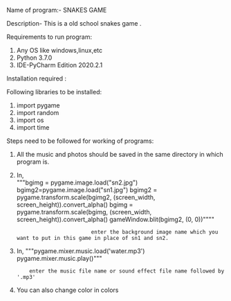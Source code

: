 Name of program:- SNAKES GAME

Description- This is a old school snakes game . 

Requirements to run program:

1. Any OS like windows,linux,etc 
2. Python 3.7.0 
3. IDE-PyCharm Edition 2020.2.1

Installation required :

Following libraries to be installed: 
1. import pygame
2. import random
3. import os
4. import time

Steps need to be followed for working of programs:

1. All the music and photos should be saved in the same directory in which program is.
2. In,  
           """bgimg = pygame.image.load("sn2.jpg")
            bgimg2=pygame.image.load("sn1.jpg")
            bgimg2 = pygame.transform.scale(bgimg2, (screen_width, screen_height)).convert_alpha()
            bgimg = pygame.transform.scale(bgimg, (screen_width, screen_height)).convert_alpha()
            gameWindow.blit(bgimg2, (0, 0))""""
            
                               enter the background image name which you want to put in this game in place of sn1 and sn2.
3. In,
       """pygame.mixer.music.load('water.mp3')
           pygame.mixer.music.play()"""
           
           enter the music file name or sound effect file name followed by '.mp3' 

4. You can also change color in colors            
             

